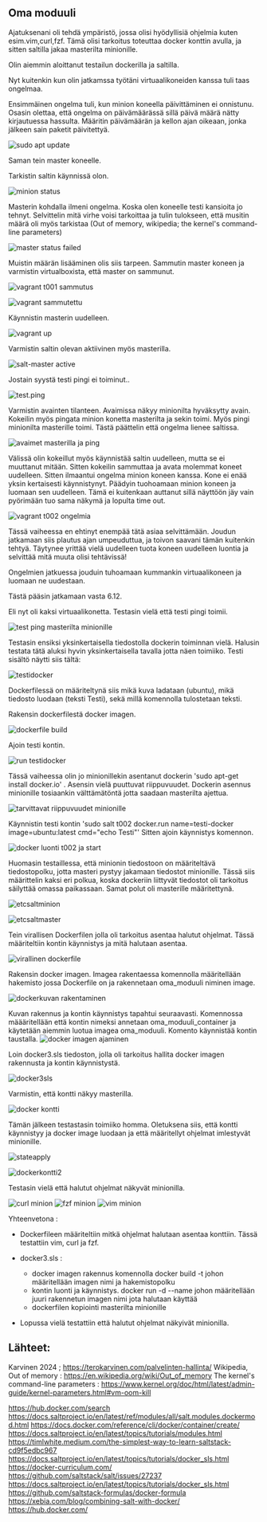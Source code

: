 ## Oma moduuli

Ajatuksenani oli tehdä ympäristö, jossa olisi hyödyllisiä ohjelmia kuten esim.vim,curl,fzf. Tämä olisi tarkoitus toteuttaa docker konttin avulla, ja sitten saltilla jakaa masterilta minionille.

Olin aiemmin aloittanut testailun dockerilla ja saltilla. 

Nyt kuitenkin kun olin jatkamssa työtäni virtuaalikoneiden kanssa tuli taas ongelmaa. 

Ensimmäinen ongelma tuli, kun minion koneella päivittäminen ei onnistunu. Osasin olettaa, että ongelma on päivämäärässä sillä päivä määrä nätty kirjautuessa hassulta. Määritin päivämäärän ja kellon ajan oikeaan, jonka jälkeen sain paketit päivitettyä.

![sudo apt update](https://github.com/JohannaLap/Oma-moduuli/blob/main/sudo%20apt%20update.png)

Saman tein master koneelle.

Tarkistin saltin käynnissä olon.

![minion status](https://github.com/JohannaLap/Oma-moduuli/blob/main/minion%20status.png)

Masterin kohdalla ilmeni ongelma. Koska olen koneelle testi kansioita jo tehnyt. Selvittelin mitä virhe voisi tarkoittaa ja tulin tulokseen, että musitin määrä oli myös tarkistaa (Out of memory, wikipedia; the kernel's command-line parameters)

![master status failed](https://github.com/JohannaLap/Oma-moduuli/blob/main/mater%20status%20failed%2C%20free%20-h.png)

Muistin määrän lisääminen olis siis tarpeen. Sammutin master koneen ja varmistin virtualboxista, että master on sammunut. 

![vagrant t001 sammutus](https://github.com/JohannaLap/Oma-moduuli/blob/main/vagrant%20t001%20sammutus.png)

![vagrant sammutettu](https://github.com/JohannaLap/Oma-moduuli/blob/main/vagrant%20sammutettu.png)

Käynnistin masterin uudelleen. 

![vagrant up](https://github.com/JohannaLap/Oma-moduuli/blob/main/vagrant%20up%20.png)

Varmistin saltin olevan aktiivinen myös masterilla.

![salt-master active](https://github.com/JohannaLap/Oma-moduuli/blob/main/salt-master%20active.png)

Jostain syystä testi pingi ei toiminut..

![test.ping](https://github.com/JohannaLap/Oma-moduuli/blob/main/test.ping.png)

Varmistin avainten tilanteen. Avaimissa näkyy minionilta hyväksytty avain. Kokeilin myös pingata minion konetta masterilta ja sekin toimi. Myös pingi minionilta masterille toimi. Tästä päättelin että ongelma lienee saltissa.

![avaimet masterilla ja ping](https://github.com/JohannaLap/Oma-moduuli/blob/main/avaimet%20masterilla%20ja%20ping.png)

Välissä olin kokeillut myös käynnistää saltin uudelleen, mutta se ei muuttanut mitään. Sitten kokeilin sammuttaa ja avata molemmat koneet uudelleen. Sitten ilmaantui ongelma minion koneen kanssa. Kone ei enää yksin kertaisesti käynnistynyt.
Päädyin tuohoamaan minion koneen ja luomaan sen uudelleen. Tämä ei kuitenkaan auttanut sillä näyttöön jäy vain pyörimään tuo sama näkymä ja lopulta time out.

![vagrant t002 ongelmia](https://github.com/JohannaLap/Oma-moduuli/blob/main/vagrant%20t002%20ongelma.png)

Tässä vaiheessa en ehtinyt enempää tätä asiaa selvittämään. Joudun jatkamaan siis plautus ajan umpeuduttua, ja toivon saavani tämän kuitenkin tehtyä. Täytynee yrittää vielä uudelleen tuota koneen uudelleen luontia ja selvittää mitä muuta olisi tehtävissä!

Ongelmien jatkuessa jouduin tuhoamaan kummankin virtuaalikoneen ja luomaan ne uudestaan.

Tästä pääsin jatkamaan vasta 6.12.

Eli nyt oli kaksi virtuaalikonetta. Testasin vielä että testi pingi toimii. 

![test ping masterilta minionille](https://github.com/JohannaLap/Oma-moduuli/blob/main/testping%20masterilta%20minionille.png)

Testasin ensiksi yksinkertaisella tiedostolla dockerin toiminnan vielä. Halusin testata tätä aluksi hyvin yksinkertaisella tavalla jotta näen toimiiko.
Testi sisältö näytti siis tältä:

![testidocker](https://github.com/JohannaLap/Oma-moduuli/blob/main/testidocker.png)

Dockerfilessä on määriteltynä siis mikä kuva ladataan (ubuntu), mikä tiedosto luodaan (teksti Testi), sekä millä komennolla tulostetaan teksti.

Rakensin dockerfilestä docker imagen. 

![dockerfile build](https://github.com/JohannaLap/Oma-moduuli/blob/main/dockerfile%20build.png)

Ajoin testi kontin. 

![run testidocker](https://github.com/JohannaLap/Oma-moduuli/blob/main/run%20testidocker.png)

Tässä vaiheessa olin jo minionillekin asentanut dockerin 'sudo apt-get install docker.io' . Asensin vielä puuttuvat riippuvuudet. Dockerin asennus minionille tosiaankin välttämätöntä jotta saadaan masterilta ajettua.

![tarvittavat riippuvuudet minionille](https://github.com/JohannaLap/Oma-moduuli/blob/main/tarvittavat%20riippuvuudet%20minionille.png)

Käynnistin testi kontin 'sudo salt t002 docker.run name=testi-docker image=ubuntu:latest cmd="echo Testi"'
Sitten ajoin käynnistys komennon. 

![docker luonti t002 ja start](https://github.com/JohannaLap/Oma-moduuli/blob/main/docker%20luonti%20t002%20ja%20start.png)

Huomasin testaillessa, että minionin tiedostoon on määriteltävä tiedostopolku, jotta masteri pystyy jakamaan tiedostot minionille. Tässä siis määrittelin kaksi eri polkua, koska dockeriin liittyvät tiedostot oli tarkoitus säilyttää omassa paikassaan. Samat polut oli masterille määritettynä.

![etcsaltminion](https://github.com/JohannaLap/Oma-moduuli/blob/main/etcsaltminion.png)

![etcsaltmaster](https://github.com/JohannaLap/Oma-moduuli/blob/main/etcsaltmaster.png)


Tein virallisen Dockerfilen jolla oli tarkoitus asentaa halutut ohjelmat. Tässä määriteltiin kontin käynnistys ja mitä halutaan asentaa.

![virallinen dockerfile](https://github.com/JohannaLap/Oma-moduuli/blob/main/virallinen%20dockerfile.png)


Rakensin docker imagen. Imagea rakentaessa komennolla määritellään hakemisto jossa Dockerfile on ja rakennetaan oma_moduuli niminen image.


![dockerkuvan rakentaminen](https://github.com/JohannaLap/Oma-moduuli/blob/main/dockerkuvan%20rakentaminen.png)
 
Kuvan rakennus ja kontin käynnistys tapahtui seuraavasti. Komennossa määäritellään että kontin nimeksi annetaan oma_moduuli_container ja käytetään aiemmin luotua imagea oma_moduuli. Komento käynnistää kontin taustalla.
![docker imagen ajaminen](https://github.com/JohannaLap/Oma-moduuli/blob/main/docker%20imagen%20ajaminen.png)




Loin docker3.sls tiedoston, jolla oli tarkoitus hallita docker imagen rakennusta ja kontin käynnistystä.

![docker3sls](https://github.com/JohannaLap/Oma-moduuli/blob/main/docker3sls.png)

Varmistin, että kontti näkyy masterilla. 

![docker kontti](https://github.com/JohannaLap/Oma-moduuli/blob/main/docker%20kontti.png)

Tämän jälkeen testastasin toimiiko homma. Oletuksena siis, että kontti käynnistyy ja docker image luodaan ja että määritellyt ohjelmat imlestyvät minionille.

![stateapply](https://github.com/JohannaLap/Oma-moduuli/blob/main/stateapply.png)

![dockerkontti2](https://github.com/JohannaLap/Oma-moduuli/blob/main/dockerkontti2.png)

Testasin vielä että halutut ohjelmat näkyvät minionilla.

![curl minion](https://github.com/JohannaLap/Oma-moduuli/blob/main/curl%20minionissa.png)
![fzf minion](https://github.com/JohannaLap/Oma-moduuli/blob/main/fzf%20minionilla.png)
![vim minion](https://github.com/JohannaLap/Oma-moduuli/blob/main/vim%20minionissa.png)


Yhteenvetona : 
- Dockerfileen määriteltiin mitkä ohjelmat halutaan asentaa konttiin. Tässä testattiin vim, curl ja fzf. 
- docker3.sls :
    - docker imagen rakennus komennolla docker build -t johon määritellään imagen nimi ja hakemistopolku
    - kontin luonti ja käynnistys. docker run -d --name johon määritellään juuri rakennetun imagen nimi jota halutaan käyttää
    - dockerfilen kopiointi masterilta minionille
 
- Lopussa vielä testattiin että halutut ohjelmat näkyivät minionilla.
 








## Lähteet:

Karvinen 2024 ; https://terokarvinen.com/palvelinten-hallinta/ 
Wikipedia, Out of memory : https://en.wikipedia.org/wiki/Out_of_memory
The kernel's command-line parameters : https://www.kernel.org/doc/html/latest/admin-guide/kernel-parameters.html#vm-oom-kill

https://hub.docker.com/search
https://docs.saltproject.io/en/latest/ref/modules/all/salt.modules.dockermod.html
https://docs.docker.com/reference/cli/docker/container/create/
https://docs.saltproject.io/en/latest/topics/tutorials/modules.html
https://timlwhite.medium.com/the-simplest-way-to-learn-saltstack-cd9f5edbc967
https://docs.saltproject.io/en/latest/topics/tutorials/docker_sls.html
https://docker-curriculum.com/
https://github.com/saltstack/salt/issues/27237
https://docs.saltproject.io/en/latest/topics/tutorials/docker_sls.html
https://github.com/saltstack-formulas/docker-formula
https://xebia.com/blog/combining-salt-with-docker/
https://hub.docker.com/

